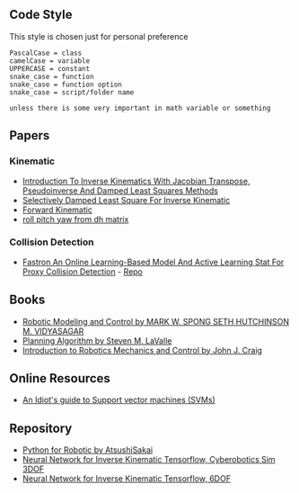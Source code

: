 ## Code Style
This style is chosen just for personal preference
```
PascalCase = class
camelCase = variable
UPPERCASE = constant
snake_case = function
snake_case = function option
snake_case = script/folder name

unless there is some very important in math variable or something
```

## Papers

### Kinematic

- [Introduction To Inverse Kinematics With Jacobian Transpose, Pseudoinverse And Damped Least Squares Methods](http://graphics.cs.cmu.edu/nsp/course/15-464/Spring11/handouts/iksurvey.pdf)
- [Selectively Damped Least Square For Inverse Kinematic](https://mathweb.ucsd.edu/~sbuss/ResearchWeb/ikmethods/SdlsPaper.pdf)
- [Forward Kinematic](https://www.daslhub.org/unlv/courses/me729-sp/week03/lecture/Note_02_Forward_Kinematics.pdf)
- [roll pitch yaw from dh matrix](https://robotics.stackexchange.com/questions/8516/getting-pitch-yaw-and-roll-from-rotation-matrix-in-dh-parameter)

### Collision Detection

- [Fastron An Online Learning-Based Model And Active Learning Stat For Proxy Collision Detection](http://proceedings.mlr.press/v78/das17a/das17a.pdf) - [Repo](https://github.com/ucsdarclab/fastron_python)

## Books

- [Robotic Modeling and Control by MARK W. SPONG SETH HUTCHINSON M. VIDYASAGAR](http://sharif.edu/~namvar/index_files/Spong.pdf)
- [Planning Algorithm by Steven M. LaValle](http://lavalle.pl/planning/bookbig.pdf)
- [Introduction to Robotics Mechanics and Control by John J. Craig](http://mathdep.ifmo.ru/wp-content/uploads/2018/10/John-J.Craig-Introduction-to-Robotics-Mechanics-and-Control-3rd-edition-Pearson-Education-Inc.-2005.pdf)

## Online Resources

- [An Idiot's guide to Support vector machines (SVMs)](https://web.mit.edu/6.034/wwwbob/svm.pdf)

## Repository

- [Python for Robotic by AtsushiSakai](https://github.com/AtsushiSakai/PythonRobotics)
- [Neural Network for Inverse Kinematic Tensorflow, Cyberobotics Sim 3DOF](https://github.com/Utkarsh-Vats-2000/Inverse-Kinematics-using-Neural-Networks)
- [Neural Network for Inverse Kinematic Tensorflow, 6DOF](https://github.com/paramrajpura/Neural-Networks-for-Inverse-Kinematics)
